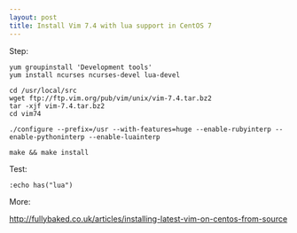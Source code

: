 ```yaml
---
layout: post
title: Install Vim 7.4 with lua support in CentOS 7
---
```


Step:
```
yum groupinstall 'Development tools'
yum install ncurses ncurses-devel lua-devel

cd /usr/local/src
wget ftp://ftp.vim.org/pub/vim/unix/vim-7.4.tar.bz2
tar -xjf vim-7.4.tar.bz2
cd vim74

./configure --prefix=/usr --with-features=huge --enable-rubyinterp --enable-pythoninterp --enable-luainterp

make && make install
```

Test:

`:echo has("lua")`



More:

http://fullybaked.co.uk/articles/installing-latest-vim-on-centos-from-source
